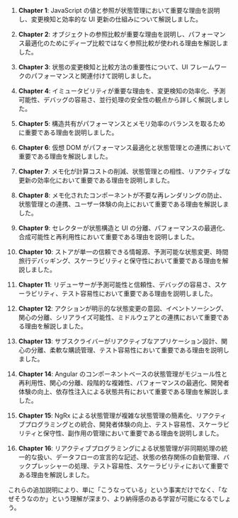 1. **Chapter 1**: JavaScript の値と参照が状態管理において重要な理由を説明し、変更検知と効率的な UI 更新の仕組みについて解説しました。

2. **Chapter 2**: オブジェクトの参照比較が重要な理由を説明し、パフォーマンス最適化のためにディープ比較ではなく参照比較が使われる理由を解説しました。

3. **Chapter 3**: 状態の変更検知と比較方法の重要性について、UI フレームワークのパフォーマンスと関連付けて説明しました。

4. **Chapter 4**: イミュータビリティが重要な理由を、変更検知の効率化、予測可能性、デバッグの容易さ、並行処理の安全性の観点から詳しく解説しました。

5. **Chapter 5**: 構造共有がパフォーマンスとメモリ効率のバランスを取るために重要である理由を説明しました。

6. **Chapter 6**: 仮想 DOM がパフォーマンス最適化と状態管理との連携において重要である理由を解説しました。

7. **Chapter 7**: メモ化が計算コストの削減、状態管理との相性、リアクティブな更新の効率化において重要である理由を説明しました。

8. **Chapter 8**: メモ化されたコンポーネントが不要な再レンダリングの防止、状態管理との連携、ユーザー体験の向上において重要である理由を解説しました。

9. **Chapter 9**: セレクターが状態構造と UI の分離、パフォーマンスの最適化、合成可能性と再利用性において重要である理由を説明しました。

10. **Chapter 10**: ストアが単一の信頼できる情報源、予測可能な状態変更、時間旅行デバッギング、スケーラビリティと保守性において重要である理由を解説しました。

11. **Chapter 11**: リデューサーが予測可能性と信頼性、デバッグの容易さ、スケーラビリティ、テスト容易性において重要である理由を説明しました。

12. **Chapter 12**: アクションが明示的な状態変更の意図、イベントソーシング、関心の分離、シリアライズ可能性、ミドルウェアとの連携において重要である理由を解説しました。

13. **Chapter 13**: サブスクライバーがリアクティブなアプリケーション設計、関心の分離、柔軟な購読管理、テスト容易性において重要である理由を説明しました。

14. **Chapter 14**: Angular のコンポーネントベースの状態管理がモジュール性と再利用性、関心の分離、段階的な複雑性、パフォーマンスの最適化、開発者体験の向上、依存性注入による状態共有において重要である理由を解説しました。

15. **Chapter 15**: NgRx による状態管理が複雑な状態管理の簡素化、リアクティブプログラミングとの統合、開発者体験の向上、テスト容易性、スケーラビリティと保守性、副作用の管理において重要である理由を説明しました。

16. **Chapter 16**: リアクティブプログラミングによる状態管理が非同期処理の統一的な扱い、データフローの宣言的な記述、状態の依存関係の自動管理、バックプレッシャーの処理、テスト容易性、スケーラビリティにおいて重要である理由を解説しました。

これらの追加説明により、単に「こうなっている」という事実だけでなく、「なぜそうなのか」という理解が深まり、より納得感のある学習が可能になるでしょう。
